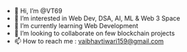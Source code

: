 - 👋 Hi, I’m @VT69
- 👀 I’m interested in Web Dev, DSA, AI, ML & Web 3 Space
- 🌱 I’m currently learning Web Development 
- 💞️ I’m looking to collaborate on few blockchain projects
- 📫 How to reach me : vaibhavtiwari159@gmail.com

<!---
VT69/VT69 is a ✨ special ✨ repository because its `README.md` (this file) appears on your GitHub profile.
You can click the Preview link to take a look at your changes.
--->
